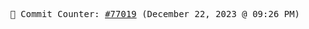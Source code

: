 <p align="center">
    <samp>
        📮 Commit Counter: <a href="https://github.com/Javascript-void0/Javascript-void0/commits/main">#77019</a> (December 22, 2023 @ 09:26 PM)
    </samp>
</p>